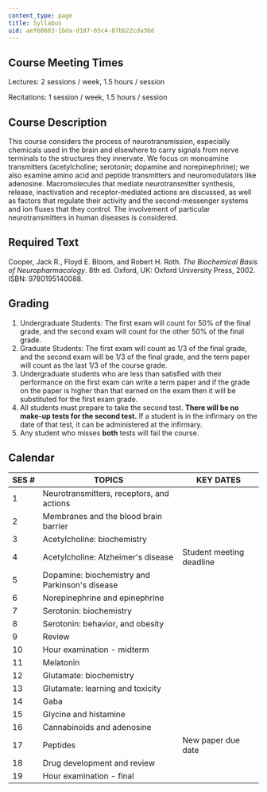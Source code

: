 ```yaml
---
content_type: page
title: Syllabus
uid: aef68683-1bda-d187-65c4-87bb22cda36d
---
```


Course Meeting Times
--------------------

Lectures: 2 sessions / week, 1.5 hours / session

Recitations: 1 session / week, 1.5 hours / session

Course Description
------------------

This course considers the process of neurotransmission, especially chemicals used in the brain and elsewhere to carry signals from nerve terminals to the structures they innervate. We focus on monoamine transmitters (acetylcholine; serotonin; dopamine and norepinephrine); we also examine amino acid and peptide transmitters and neuromodulators like adenosine. Macromolecules that mediate neurotransmitter synthesis, release, inactivation and receptor-mediated actions are discussed, as well as factors that regulate their activity and the second-messenger systems and ion fluxes that they control. The involvement of particular neurotransmitters in human diseases is considered.

Required Text
-------------

Cooper, Jack R., Floyd E. Bloom, and Robert H. Roth. _The Biochemical Basis of Neuropharmacology_. 8th ed. Oxford, UK: Oxford University Press, 2002. ISBN: 9780195140088.

Grading
-------

1.  Undergraduate Students: The first exam will count for 50% of the final grade, and the second exam will count for the other 50% of the final grade.
2.  Graduate Students: The first exam will count as 1/3 of the final grade, and the second exam will be 1/3 of the final grade, and the term paper will count as the last 1/3 of the course grade.
3.  Undergraduate students who are less than satisfied with their performance on the first exam can write a term paper and if the grade on the paper is higher than that earned on the exam then it will be substituted for the first exam grade.
4.  All students must prepare to take the second test. **There will be no make-up tests for the second test.** If a student is in the infirmary on the date of that test, it can be administered at the infirmary.
5.  Any student who misses **both** tests will fail the course.

Calendar
--------

| SES # | TOPICS | KEY DATES |
| --- | --- | --- |
| 1 | Neurotransmitters, receptors, and actions | &nbsp; |
| 2 | Membranes and the blood brain barrier | &nbsp; |
| 3 | Acetylcholine: biochemistry | &nbsp; |
| 4 | Acetylcholine: Alzheimer's disease | Student meeting deadline |
| 5 | Dopamine: biochemistry and Parkinson's disease | &nbsp; |
| 6 | Norepinephrine and epinephrine | &nbsp; |
| 7 | Serotonin: biochemistry | &nbsp; |
| 8 | Serotonin: behavior, and obesity | &nbsp; |
| 9 | Review | &nbsp; |
| 10 | Hour examination - midterm | &nbsp; |
| 11 | Melatonin | &nbsp; |
| 12 | Glutamate: biochemistry | &nbsp; |
| 13 | Glutamate: learning and toxicity | &nbsp; |
| 14 | Gaba | &nbsp; |
| 15 | Glycine and histamine | &nbsp; |
| 16 | Cannabinoids and adenosine | &nbsp; |
| 17 | Peptides | New paper due date |
| 18 | Drug development and review | &nbsp; |
| 19 | Hour examination - final |